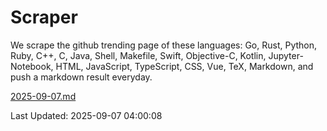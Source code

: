 # Scraper

We scrape the github trending page of these languages: Go, Rust, Python, Ruby, C++, C, Java, Shell, Makefile, Swift, Objective-C, Kotlin, Jupyter-Notebook, HTML, JavaScript, TypeScript, CSS, Vue, TeX, Markdown, and push a markdown result everyday.

[2025-09-07.md](https://github.com/yangwenmai/github-trending-backup/blob/master/2025-09-07.md)

Last Updated: 2025-09-07 04:00:08